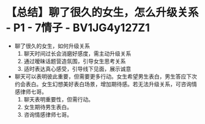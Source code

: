 # 【总结】聊了很久的女生，怎么升级关系 - P1 - 7情子 - BV1JG4y127Z1

-   聊了很久的女生，如何升级关系
    1.  聊天时间过长会消磨好感度，需主动升级关系
    2.  通过暧昧话题营造氛围，引导女生思考关系
    3.  适时表达真心感受，引导线下见面，展示诚意
-   聊天可以表明彼此重要，但需要更多行动。女生希望男生表白，男生答应下次约会表白。女生幻想美好表白场景，增加期待感。若无法升级关系，可咨询情感律师七哥。 
    1.  聊天表明重要性，但需行动。
    2.  女生期待男生表白。
    3.  咨询情感律师七哥。